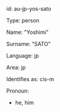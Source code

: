 id: au-jp-yos-sato

Type: person

Name: "Yoshimi"

Surname: “SATO”

Language: jp

Area: jp

Identifies as: cis-m

Pronoun:
  - he, him

